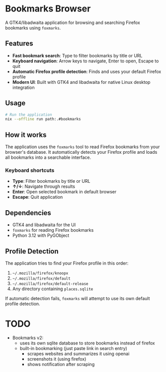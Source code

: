 # Bookmarks Browser

A GTK4/libadwaita application for browsing and searching Firefox bookmarks using `foxmarks`.

## Features

- **Fast bookmark search**: Type to filter bookmarks by title or URL
- **Keyboard navigation**: Arrow keys to navigate, Enter to open, Escape to quit
- **Automatic Firefox profile detection**: Finds and uses your default Firefox profile
- **Modern UI**: Built with GTK4 and libadwaita for native Linux desktop integration

## Usage

```bash
# Run the application
nix --offline run path:.#bookmarks
```

## How it works

The application uses the `foxmarks` tool to read Firefox bookmarks from your browser's database. It automatically detects your Firefox profile and loads all bookmarks into a searchable interface.

### Keyboard shortcuts

- **Type**: Filter bookmarks by title or URL
- **↑/↓**: Navigate through results
- **Enter**: Open selected bookmark in default browser
- **Escape**: Quit application

## Dependencies

- GTK4 and libadwaita for the UI
- `foxmarks` for reading Firefox bookmarks
- Python 3.12 with PyGObject

## Profile Detection

The application tries to find your Firefox profile in this order:

1. `~/.mozilla/firefox/knoopx`
2. `~/.mozilla/firefox/default`
3. `~/.mozilla/firefox/default-release`
4. Any directory containing `places.sqlite`

If automatic detection fails, `foxmarks` will attempt to use its own default profile detection.

# TODO

- Bookmarks v2:
  - uses its own sqlite database to store bookmarks instead of firefox
  - built-in bookmarking (just paste link in search entry)
    - scrapes websites and summarizes it using openai
    - screenshots it (using firefox)
    - shows notification after scraping
